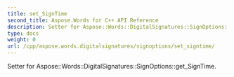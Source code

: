 ```yaml
---
title: set_SignTime
second_title: Aspose.Words for C++ API Reference
description: Setter for Aspose::Words::DigitalSignatures::SignOptions::get_SignTime. 
type: docs
weight: 0
url: /cpp/aspose.words.digitalsignatures/signoptions/set_signtime/
---
```


Setter for Aspose::Words::DigitalSignatures::SignOptions::get_SignTime. 

